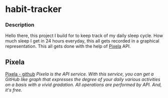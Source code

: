 # habit-tracker

### Description

Hello there, this project I build for to keep track of my daily sleep cycle. How much sleep I get in 24 hours everyday, this all gets recorded in a graphical representation.
This all gets done with the help of [Pixela](https://pixe.la/) API.

Pixela
---
[Pixela - github](https://github.com/a-know/Pixela)
_Pixela is the API service. With this service, you can get a GitHub like graph that expresses the degree of your daily various activities on a basis with a vivid gradation. All operations are performed by API. And, it's free._

